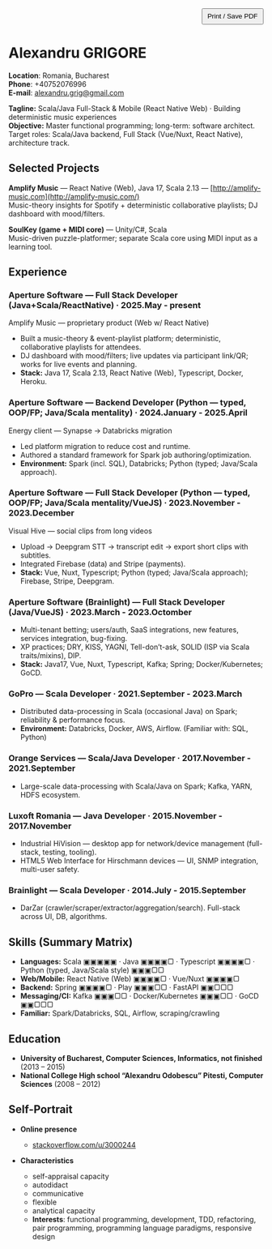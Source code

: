 <p class="noprint" style="text-align:right;margin:0;">
  <button onclick="window.print()" style="padding:.4rem .6rem;cursor:pointer;">Print / Save PDF</button>
</p>

Alexandru GRIGORE
======

**Location**: Romania, Bucharest  
**Phone**: +40752076996  
**E-mail**: [alexandru.grig@gmail.com](mailto:alexandru.grig@gmail.com)

**Tagline:** Scala/Java Full-Stack & Mobile (React Native Web) · Building deterministic music experiences  
**Objective:** Master functional programming; long-term: software architect. Target roles: Scala/Java backend, Full Stack (Vue/Nuxt, React Native), architecture track.

## Selected Projects

**Amplify Music** — React Native (Web), Java 17, Scala 2.13 — [http://amplify-music.com](http://amplify-music.com/)  
Music-theory insights for Spotify + deterministic collaborative playlists; DJ dashboard with mood/filters.

**SoulKey (game + MIDI core)** — Unity/C#, Scala  
Music-driven puzzle-platformer; separate Scala core using MIDI input as a learning tool.

## Experience

### Aperture Software — Full Stack Developer (Java+Scala/ReactNative) · 2025.May - present
Amplify Music — proprietary product (Web w/ React Native)
- Built a music-theory & event-playlist platform; deterministic, collaborative playlists for attendees.
- DJ dashboard with mood/filters; live updates via participant link/QR; works for live events and planning.
- **Stack:** Java 17, Scala 2.13, React Native (Web), Typescript, Docker, Heroku.

### Aperture Software — Backend Developer (Python — typed, OOP/FP; Java/Scala mentality) · 2024.January - 2025.April
Energy client — Synapse → Databricks migration
- Led platform migration to reduce cost and runtime.
- Authored a standard framework for Spark job authoring/optimization.
- **Environment:** Spark (incl. SQL), Databricks; Python (typed; Java/Scala approach).

### Aperture Software — Full Stack Developer (Python — typed, OOP/FP; Java/Scala mentality/VueJS) · 2023.November - 2023.December
Visual Hive — social clips from long videos
- Upload → Deepgram STT → transcript edit → export short clips with subtitles.
- Integrated Firebase (data) and Stripe (payments).
- **Stack:** Vue, Nuxt, Typescript; Python (typed; Java/Scala approach); Firebase, Stripe, Deepgram.

### Aperture Software (Brainlight) — Full Stack Developer (Java/VueJS) · 2023.March - 2023.Octomber
- Multi-tenant betting; users/auth, SaaS integrations, new features, services integration, bug-fixing.
- XP practices; DRY, KISS, YAGNI, Tell-don’t-ask, SOLID (ISP via Scala traits/mixins), DIP.
- **Stack:** Java17, Vue, Nuxt, Typescript, Kafka; Spring; Docker/Kubernetes; GoCD.

### GoPro — Scala Developer · 2021.September - 2023.March
- Distributed data-processing in Scala (occasional Java) on Spark; reliability & performance focus.
- **Environment:** Databricks, Docker, AWS, Airflow. (Familiar with: SQL, Python)

### Orange Services — Scala/Java Developer · 2017.November - 2021.September
- Large-scale data-processing with Scala/Java on Spark; Kafka, YARN, HDFS ecosystem.

### Luxoft Romania — Java Developer · 2015.November - 2017.November
- Industrial HiVision — desktop app for network/device management (full-stack, testing, tooling).
- HTML5 Web Interface for Hirschmann devices — UI, SNMP integration, multi-user safety.

### Brainlight — Scala Developer · 2014.July - 2015.September
- DarZar (crawler/scraper/extractor/aggregation/search). Full-stack across UI, DB, algorithms.

## Skills (Summary Matrix)

- **Languages:** Scala ▣▣▣▣▣ · Java ▣▣▣▣▢ · Typescript ▣▣▣▣▢ · Python (typed, Java/Scala style) ▣▣▣▢▢  
- **Web/Mobile:** React Native (Web) ▣▣▣▣▢ · Vue/Nuxt ▣▣▣▣▢  
- **Backend:** Spring ▣▣▣▣▢ · Play ▣▣▣▢▢ · FastAPI ▣▣▢▢▢  
- **Messaging/CI:** Kafka ▣▣▣▢▢ · Docker/Kubernetes ▣▣▣▢▢ · GoCD ▣▣▢▢▢  
- **Familiar:** Spark/Databricks, SQL, Airflow, scraping/crawling

## Education

- **University of Bucharest, Computer Sciences, Informatics, not finished** (2013 – 2015) 
- **National College High school “Alexandru Odobescu” Pitesti, Computer Sciences** (2008 – 2012) 

## Self-Portrait

- **Online presence** 
    - [stackoverflow.com/u/3000244](https://stackoverflow.com/users/3000244)

- **Characteristics** 
    - self-appraisal capacity 
    - autodidact 
    - communicative
    - flexible 
    - analytical capacity 
    - **Interests**: functional programming, development, TDD, refactoring, pair programming, programming language paradigms, responsive design
